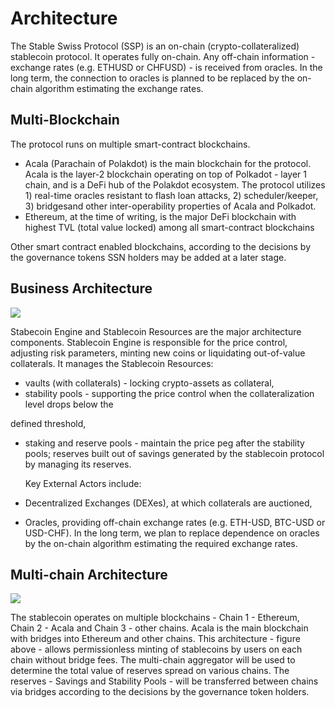 # Architecture

The Stable Swiss Protocol (SSP) is an on-chain (crypto-collateralized) stablecoin protocol. It operates fully on-chain. Any off-chain information - exchange rates (e.g. ETHUSD or CHFUSD) - is received from oracles. In the long term, the connection to oracles is planned to be replaced by the on-chain algorithm estimating the exchange rates.

## Multi-Blockchain

The protocol runs on multiple smart-contract blockchains.

* Acala (Parachain of Polakdot) is the main blockchain for the protocol. Acala is the layer-2 blockchain operating on top of Polkadot - layer 1 chain, and is a DeFi hub of the Polakdot ecosystem. The protocol utilizes 1) real-time oracles resistant to flash loan attacks, 2) scheduler/keeper, 3) bridgesand other inter-operability properties of Acala and Polkadot.
* Ethereum, at the time of writing, is the major DeFi blockchain with highest TVL (total value locked) among all smart-contract blockchains

Other smart contract enabled blockchains, according to the decisions by the governance tokens SSN holders may be added at a later stage.

## Business Architecture

![](.gitbook/assets/Screen\_Shot\_2021-12-24\_at\_16.08.52.png)

Stabecoin Engine and Stablecoin Resources are the major architecture components. Stablecoin Engine is responsible for the price control, adjusting risk parameters, minting new coins or liquidating out-of-value collaterals. It manages the Stablecoin Resources:

* vaults (with collaterals) - locking crypto-assets as collateral,
* stability pools - supporting the price control when the collateralization level drops below the

defined threshold,

*   staking and reserve pools - maintain the price peg after the stability pools; reserves built out of savings generated by the stablecoin protocol by managing its reserves.

    Key External Actors include:
* Decentralized Exchanges (DEXes), at which collaterals are auctioned,
* Oracles, providing off-chain exchange rates (e.g. ETH-USD, BTC-USD or USD-CHF). In the long term, we plan to replace dependence on oracles by the on-chain algorithm estimating the required exchange rates.

## Multi-chain Architecture

![](.gitbook/assets/Screen\_Shot\_2021-12-24\_at\_16.08.34.png)

The stablecoin operates on multiple blockchains - Chain 1 - Ethereum, Chain 2 - Acala and Chain 3 - other chains. Acala is the main blockchain with bridges into Ethereum and other chains. This architecture - figure above - allows permissionless minting of stablecoins by users on each chain without bridge fees. The multi-chain aggregator will be used to determine the total value of reserves spread on various chains. The reserves - Savings and Stability Pools - will be transferred between chains via bridges according to the decisions by the governance token holders.
